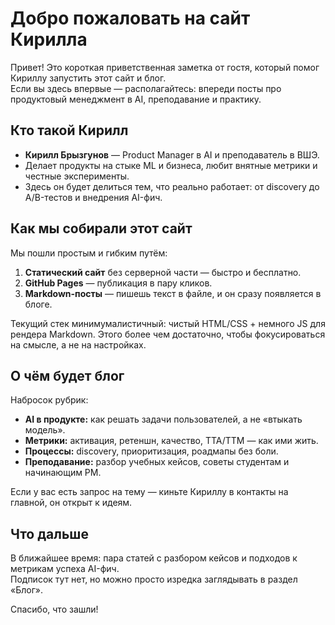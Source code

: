 # Добро пожаловать на сайт Кирилла

Привет! Это короткая приветственная заметка от гостя, который помог Кириллу запустить этот сайт и блог.  
Если вы здесь впервые — располагайтесь: впереди посты про продуктовый менеджмент в AI, преподавание и практику.

## Кто такой Кирилл
- **Кирилл Брызгунов** — Product Manager в AI и преподаватель в ВШЭ.  
- Делает продукты на стыке ML и бизнеса, любит внятные метрики и честные эксперименты.  
- Здесь он будет делиться тем, что реально работает: от discovery до A/B-тестов и внедрения AI-фич.

## Как мы собирали этот сайт
Мы пошли простым и гибким путём:
1. **Статический сайт** без серверной части — быстро и бесплатно.
2. **GitHub Pages** — публикация в пару кликов.
3. **Markdown-посты** — пишешь текст в файле, и он сразу появляется в блоге.

Текущий стек минимумалистичный: чистый HTML/CSS + немного JS для рендера Markdown. Этого более чем достаточно, чтобы фокусироваться на смысле, а не на настройках.

## О чём будет блог
Набросок рубрик:
- **AI в продукте:** как решать задачи пользователей, а не «втыкать модель».  
- **Метрики:** активация, ретеншн, качество, TTA/TTM — как ими жить.  
- **Процессы:** discovery, приоритизация, роадмапы без боли.  
- **Преподавание:** разбор учебных кейсов, советы студентам и начинающим PM.

Если у вас есть запрос на тему — киньте Кириллу в контакты на главной, он открыт к идеям.

## Что дальше
В ближайшее время: пара статей с разбором кейсов и подходов к метрикам успеха AI-фич.  
Подписок тут нет, но можно просто изредка заглядывать в раздел «Блог».

Спасибо, что зашли!
